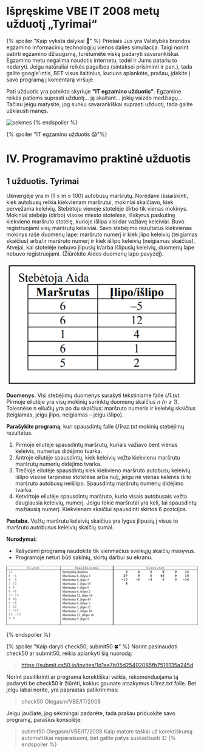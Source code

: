 # Išpręskime VBE IT 2008 metų užduotį „Tyrimai“

{% spoiler "Kaip vyksta dalykai :pencil:" %}
Priešais Jus yra Valstybės brandos egzamino Informacinių technologijų vienos dalies simuliacija. Taigi norint patirti egzamino džiaugsmą, turėtumėte viską padaryti savarankiškai.
Egzamino metu negalima naudotis internetu, todėl ir Jums patariu to nedaryti.
Jeigu natūraliai reikės pagalbos (sintaksei prisiminti ir pan.), tada galite google'intis, BET visus šaltinius, kuriuos aplankėte, prašau, įdėkite į savo programą į komentarą viršuje.

Pati užduotis yra pateikta skyriuje **"IT egzamino užduotis"**. Egzamine reikės patiems suprasti užduotį... ją skaitant... jokių vaizdo medžiagų...
Tačiau jeigu matysite, jog sunku savarankiškai suprasti užduotį, tada galite užklausti manęs.

![sekmes](https://media.makeameme.org/created/good-luck-youve.jpg)
{% endspoiler %}

{% spoiler "IT egzamino užduotis :scream:"%}

# IV. Programavimo praktinė užduotis

## 1 užduotis. Tyrimai 

Ukmergėje yra m (1 ≤ m ≤ 100) autobusų maršrutų. Norėdami išsiaiškinti, kiek autobusų reikia kiekvienam maršrutui, mokiniai skaičiavo, kiek pervežama
keleivių. Stebėtoju vienoje stotelėje dirbo tik vienas mokinys. Mokiniai stebėjo (dirbo) visose miesto stotelėse, išskyrus paskutinę kiekvieno maršruto stotelę,
kurioje išlipa visi dar važiavę keleiviai. Buvo registruojami visų maršrutų keleiviai. Savo stebėjimo rezultatus kiekvienas mokinys rašė duomenų lape:
maršruto numerį ir kiek įlipo keleivių (teigiamas skaičius) arba/ir maršruto numerį ir kiek išlipo keleivių (neigiamas skaičius). Atvejai, kai stotelėje nebuvo
įlipusių ir/arba išlipusių keleivių, duomenų lape nebuvo registruojami. (Žiūrėkite Aidos duomenų lapo pavyzdį).

![stebetoja](VBE-IT-2008-Stebetoja.png)

**Duomenys.** Visi stebėjimų duomenys surašyti tekstiniame faile *U1.txt*. Pirmoje eilutėje yra visų mokinių surinktų
duomenų skaičius *n (n ≥ 1)*. Tolesnėse n eilučių yra po du skaičius: maršruto numeris ir keleivių skaičius
(teigiamas, jeigu įlipo, neigiamas – jeigu išlipo).

**Parašykite programą**, kuri spausdintų faile *U1rez.txt* mokinių stebėjimų rezultatus.
1. Pirmoje eilutėje spausdintų maršrutų, kuriais važiavo bent vienas keleivis, numerius didėjimo tvarka.
1. Antroje eilutėje spausdintų, kiek keleivių vežta kiekvienu maršrutu maršrutų numerių didėjimo tvarka.
1. Trečioje eilutėje spausdintų kiek kiekvieno maršruto autobusų keleivių išlipo visose tarpinėse stotelėse arba nulį, jeigu nė vienas keleivis iš to maršruto autobusų neišlipo. Spausdintų maršrutų numerių didėjimo tvarka.
1. Ketvirtoje eilutėje spausdintų maršruto, kurio visais autobusais vežta daugiausia keleivių, numerį. Jeigu tokie
maršrutai yra keli, tai spausdintų mažiausią numerį.
Kiekvienam skaičiui spausdinti skirtos 6 pozicijos.

**Pastaba.** Vežtų maršrutu keleivių skaičius yra lygus įlipusių į visus to maršruto autobusus keleivių skaičių sumai.

**Nurodymai:**
- Rašydami programą naudokite tik vienmačius sveikųjų skaičių masyvus.
- Programoje neturi būti sakinių, skirtų darbui su ekranu.

![lentele](VBE-IT-2008-Tyrimai.png)

{% endspoiler %}

{% spoiler "Kaip daryti check50, submit50 :four_leaf_clover:" %}
Norint pasinaudoti check50 ar submit50, reikia aplankyti šią nuorodą:
> https://submit.cs50.io/invites/1d1aa7b05d25492085fb7518135a245d

Norint pasitikrinti ar programa korektiškai veikia, rekomenduojama tą padaryti be check50 ir žiūrėti, kokius gaunate atsakymus U1rez.txt faile. Bet jeigu labai norite, yra paprastas patikrinimas:
> check50 Olegasm/VBE/IT/2008

Jeigu jaučiate, jog sėkmingai padarėte, tada prašau priduokite savo programą, parašius konsolėje:
> submit50 Olegasm/VBE/IT/2008
Kaip matote taškai už korektiškumą automatiškai neparašuomi, bet galite patys suskaičiuoti :D
{% endspoiler %} 
